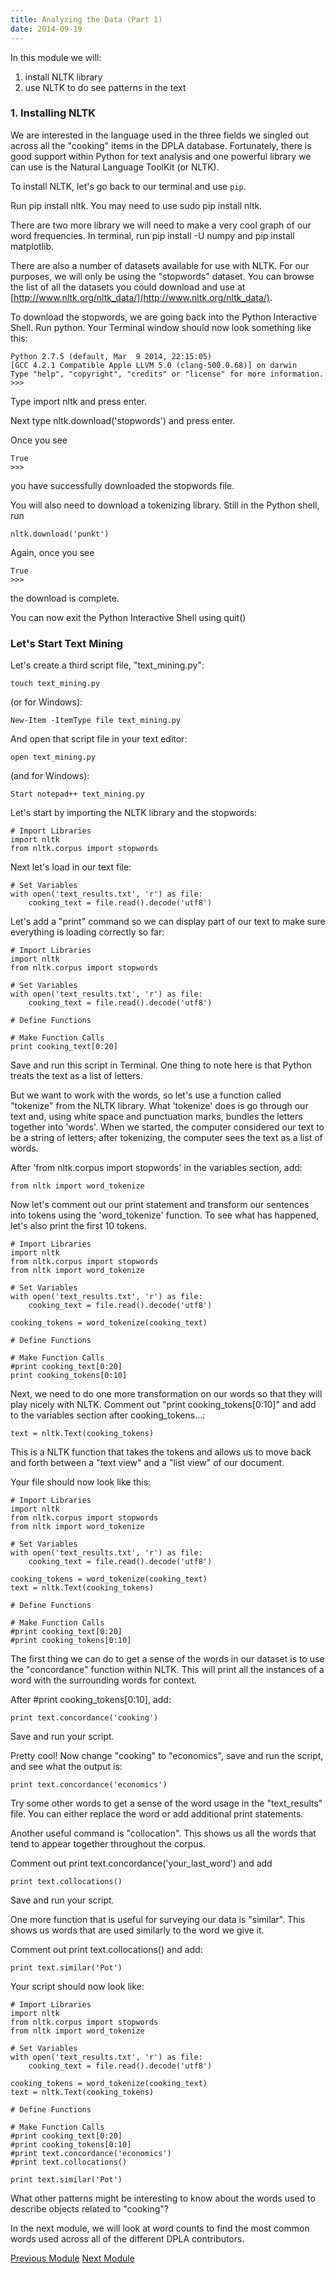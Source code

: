 ```yaml
---
title: Analyzing the Data (Part 1)
date: 2014-09-19
---
```


In this module we will:

1. install NLTK library
2. use NLTK to do see patterns in the text

### 1. Installing NLTK

We are interested in the language used in the three fields we singled out across all the "cooking" items in the DPLA database. Fortunately, there is good support within Python for text analysis and one powerful library we can use is the Natural Language ToolKit (or NLTK).

To install NLTK, let's go back to our terminal and use `pip`.

Run <span class = "command">pip install nltk</span>. You may need to use <span class="command">sudo pip install nltk</span>.

There are two more library we will need to make a very cool graph of our word frequencies. In terminal, run <span class="command">pip install -U numpy</span> and <span class="command">pip install matplotlib</span>. 

There are also a number of datasets available for use with NLTK. For our purposes, we will only be using the "stopwords" dataset. You can browse the list of all the datasets you could download and use at [http://www.nltk.org/nltk_data/](http://www.nltk.org/nltk_data/). 

To download the stopwords, we are going back into the Python Interactive Shell. Run <span class="command">python</span>. Your Terminal window should now look something like this:

    Python 2.7.5 (default, Mar  9 2014, 22:15:05)
    [GCC 4.2.1 Compatible Apple LLVM 5.0 (clang-500.0.68)] on darwin
    Type "help", "copyright", "credits" or "license" for more information.
    >>> 

Type <span class="command">import nltk</span> and press enter.

Next type <span class="command">nltk.download('stopwords')</span> and press enter.

Once you see 
    
    True
    >>>

you have successfully downloaded the stopwords file. 

You will also need to download a tokenizing library. Still in the Python shell, run

    nltk.download('punkt')

Again, once you see

    True
    >>>

the download is complete.

You can now exit the Python Interactive Shell using <span class="command">quit()</span>

### Let's Start Text Mining

Let's create a third script file, "text_mining.py":

    touch text_mining.py

(or for Windows):
    
    New-Item -ItemType file text_mining.py

And open that script file in your text editor:

    open text_mining.py

(and for Windows):
    
    Start notepad++ text_mining.py

Let's start by importing the NLTK library and the stopwords:
    
    # Import Libraries
    import nltk
    from nltk.corpus import stopwords

Next let's load in our text file:

    # Set Variables
    with open('text_results.txt', 'r') as file:
        cooking_text = file.read().decode('utf8')

Let's add a "print" command so we can display part of our text to make sure everything is loading correctly so far:

    # Import Libraries
    import nltk
    from nltk.corpus import stopwords

    # Set Variables
    with open('text_results.txt', 'r') as file:
        cooking_text = file.read().decode('utf8')

    # Define Functions

    # Make Function Calls
    print cooking_text[0:20]

Save and run this script in Terminal. One thing to note here is that Python treats the text as a list of letters. 

But we want to work with the words, so let's use a function called "tokenize" from the NLTK library. What 'tokenize' does is go through our text and, using white space and punctuation marks, bundles the letters together into 'words'. When we started, the computer considered our text to be a string of letters; after tokenizing, the computer sees the text as a list of words. 

After 'from nltk.corpus import stopwords' in the variables section, add:

    from nltk import word_tokenize

Now let's comment out our print statement and transform our sentences into tokens using the 'word_tokenize' function. To see what has happened, let's also print the first 10 tokens.

    # Import Libraries
    import nltk
    from nltk.corpus import stopwords
    from nltk import word_tokenize

    # Set Variables
    with open('text_results.txt', 'r') as file:
        cooking_text = file.read().decode('utf8')

    cooking_tokens = word_tokenize(cooking_text)

    # Define Functions

    # Make Function Calls
    #print cooking_text[0:20]
    print cooking_tokens[0:10]

Next, we need to do one more transformation on our words so that they will play nicely with NLTK. Comment out "print cooking_tokens[0:10]" and add to the variables section after <span class="command">cooking_tokens...</span>:

    text = nltk.Text(cooking_tokens)

This is a NLTK function that takes the tokens and allows us to move back and forth between a "text view" and a "list view" of our document.

Your file should now look like this:

    # Import Libraries
    import nltk
    from nltk.corpus import stopwords
    from nltk import word_tokenize

    # Set Variables
    with open('text_results.txt', 'r') as file:
        cooking_text = file.read().decode('utf8')

    cooking_tokens = word_tokenize(cooking_text)
    text = nltk.Text(cooking_tokens)

    # Define Functions

    # Make Function Calls
    #print cooking_text[0:20]
    #print cooking_tokens[0:10]
    

The first thing we can do to get a sense of the words in our dataset is to use the "concordance" function within NLTK. This will print all the instances of a word with the surrounding words for context.

After <span class="command">#print cooking_tokens[0:10]</span>, add:

    print text.concordance('cooking')

Save and run your script.

Pretty cool! Now change "cooking" to "economics", save and run the script, and see what the output is:

    print text.concordance('economics')

Try some other words to get a sense of the word usage in the "text_results" file. You can either replace the word or add additional print statements.

Another useful command is "collocation". This shows us all the words that tend to appear together throughout the corpus.

Comment out <span class="command">print text.concordance('your_last_word')</span> and add 

    print text.collocations()

Save and run your script.

One more function that is useful for surveying our data is "similar". This shows us words that are used similarly to the word we give it.

Comment out <span class="command"> print text.collocations()</span> and add:

    print text.similar('Pot')

Your script should now look like:

    # Import Libraries
    import nltk
    from nltk.corpus import stopwords
    from nltk import word_tokenize

    # Set Variables
    with open('text_results.txt', 'r') as file:
        cooking_text = file.read().decode('utf8')

    cooking_tokens = word_tokenize(cooking_text)
    text = nltk.Text(cooking_tokens)

    # Define Functions

    # Make Function Calls
    #print cooking_text[0:20]
    #print cooking_tokens[0:10]
    #print text.concordance('economics')
    #print text.collocations()

    print text.similar('Pot')

What other patterns might be interesting to know about the words used to describe objects related to "cooking"?

In the next module, we will look at word counts to find the most common words used across all of the different DPLA contributors. 

<span class="left">[Previous Module](module10.html)</span>
<span class="right">[Next Module](module12.html)</span>